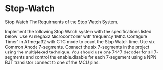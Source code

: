# Stop-Watch
Stop Watch
The Requirments of the Stop Watch System.

Implement the following Stop Watch system with the specifications listed below:
Use ATmega32 Microcontroller with frequency 1Mhz.
Configure Timer1 in ATmega32 with CTC mode to count the Stop Watch time.
Use six Common Anode 7-segments.
Connect the six 7-segments in the project using the multiplexed technique.
You should use one 7447 decoder for all 7-segments and control the enable/disable for each 7-segement using a NPN BJT transistor connect to one of the MCU pins. 



